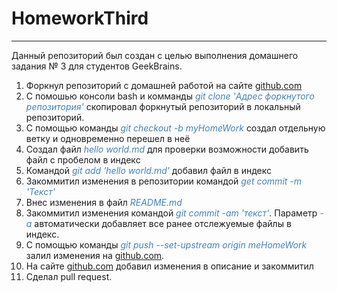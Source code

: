 # HomeworkThird

---

Данный репозиторий был создан с целью выполнения домашнего задания № 3 для студентов GeekBrains.

1. Форкнул репозиторий с домашней работой на сайте [github.com](github.com)
2. С помошью консоли bash и комманды <span style="color:#4682B4">*git clone 'Адрес форкнутого репозитория'*</span> скопировал форкнутый репозиторий в локальный репозиторий.
3. С помощью команды <span style="color:#4682B4">*git checkout -b myHomeWork*</span> создал отдельную ветку и одновременно перешел в неё
4. Создал файл <span style="color:#4682B4">*hello world.md*</span> для проверки возможности добавить файл с пробелом в индекс
5. Командой <span style="color:#4682B4">*git add 'hello world.md'*</span> добавил файл в индекс
6. Закоммитил изменения в репозитории командой <span style="color:#4682B4">*get commit -m 'Текст'*</span>
7. Внес изменения в файл <span style="color:#4682B4">*README.md*</span>
8. Закоммитил изменения командой <span style="color:#4682B4">*git commit -am 'текст'*</span>. Параметр <span style="color:#4682B4">*-a*</span> автоматически добавляет все ранее отслежуемые файлы в индекс.
9. С помощью команды <span style="color:#4682B4">*git push --set-upstream origin meHomeWork*</span> залил изменения на [github.com](github.com).
10. На сайте [github.com](github.com) добавил изменения в описание и закоммитил
11. Сделал pull request.
